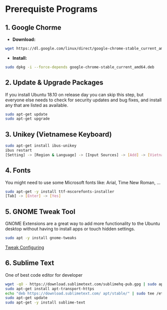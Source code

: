 #  Prerequiste Programs

## 1. Google Chorme
- **Download:**
```sh
wget https://dl.google.com/linux/direct/google-chrome-stable_current_amd64.deb
```
- **Install:**
```sh
sudo dpkg -i --force-depends google-chrome-stable_current_amd64.deb
```

## 2. Update & Upgrade Packages
If you install Ubuntu 18.10 on release day you can skip this step, but everyone else needs to check for security updates and bug fixes, and install any that are listed as available.

```sh
sudo apt-get update
sudo apt-get upgrade
```

## 3. Unikey (Vietnamese Keyboard)

```sh
sudo apt-get install ibus-unikey
ibus restart
[Setting] -> [Region & Language] -> [Input Sources] -> [Add] -> [Vietnamese] -> [Unikey]
```

## 4. Fonts
You might need to use some Microsoft fonts like: Arial, Time New Roman, ...
```sh
sudo apt-get -y install ttf-mscorefonts-installer 
[Tab] -> [Enter] -> [Yes]
```

## 5. GNOME Tweak Tool
GNOME Extensions are a great way to add more functionality to the Ubuntu desktop without having to install apps or touch hidden settings.
```sh
sudo apt -y install gnome-tweaks
```
[Tweak Configuring](https://itsfoss.com/gnome-tweak-tool/)

## 6. Sublime Text
One of best code editor for developer
```sh
wget -qO - https://download.sublimetext.com/sublimehq-pub.gpg | sudo apt-key add -
sudo apt-get install apt-transport-https
echo "deb https://download.sublimetext.com/ apt/stable/" | sudo tee /etc/apt/sources.list.d/sublime-text.list
sudo apt-get update
sudo apt-get -y install sublime-text
```



